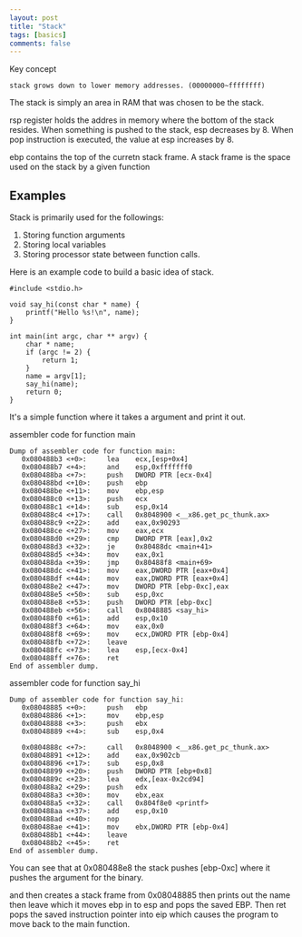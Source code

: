 ```yaml
---
layout: post
title: "Stack"
tags: [basics]
comments: false
---
```


Key concept
```
stack grows down to lower memory addresses. (00000000~ffffffff)
```
The stack is simply an area in RAM that was chosen to be the stack.

rsp register holds the addres in memory where the bottom of the stack resides. When something is pushed to the stack, esp decreases by 8. When pop instruction is executed, the value at esp increases by 8.

ebp contains the top of the curretn stack frame. A stack frame is the space used on the stack by a given function

## Examples

Stack is primarily used for the followings:<br>
1. Storing function arguments<br>
2. Storing local variables <br>
3. Storing processor state between function calls. <br>

Here is an example code to build a basic idea of  stack.

```
#include <stdio.h>

void say_hi(const char * name) {
    printf("Hello %s!\n", name);
}

int main(int argc, char ** argv) {
    char * name;
    if (argc != 2) {
        return 1;
    }
    name = argv[1];
    say_hi(name);
    return 0;
}
```

It's a simple function where it takes a argument and print it out.

assembler code for function main

```
Dump of assembler code for function main:                                                              
   0x080488b3 <+0>:     lea    ecx,[esp+0x4]                                                           
   0x080488b7 <+4>:     and    esp,0xfffffff0                                                          
   0x080488ba <+7>:     push   DWORD PTR [ecx-0x4]                                                     
   0x080488bd <+10>:    push   ebp                                                                     
   0x080488be <+11>:    mov    ebp,esp                                                                 
   0x080488c0 <+13>:    push   ecx                                                                     
   0x080488c1 <+14>:    sub    esp,0x14                                                                
   0x080488c4 <+17>:    call   0x8048900 <__x86.get_pc_thunk.ax>                                       
   0x080488c9 <+22>:    add    eax,0x90293                                                             
   0x080488ce <+27>:    mov    eax,ecx                                                                 
   0x080488d0 <+29>:    cmp    DWORD PTR [eax],0x2                                                     
   0x080488d3 <+32>:    je     0x80488dc <main+41>                                                     
   0x080488d5 <+34>:    mov    eax,0x1                                                                 
   0x080488da <+39>:    jmp    0x80488f8 <main+69>                                                     
   0x080488dc <+41>:    mov    eax,DWORD PTR [eax+0x4]                                                 
   0x080488df <+44>:    mov    eax,DWORD PTR [eax+0x4]                                                 
   0x080488e2 <+47>:    mov    DWORD PTR [ebp-0xc],eax                                                 
   0x080488e5 <+50>:    sub    esp,0xc                                                                 
   0x080488e8 <+53>:    push   DWORD PTR [ebp-0xc]                                                     
   0x080488eb <+56>:    call   0x8048885 <say_hi>                                                      
   0x080488f0 <+61>:    add    esp,0x10                                                                
   0x080488f3 <+64>:    mov    eax,0x0                                                                 
   0x080488f8 <+69>:    mov    ecx,DWORD PTR [ebp-0x4]                                                 
   0x080488fb <+72>:    leave                                                                          
   0x080488fc <+73>:    lea    esp,[ecx-0x4]                                                    
   0x080488ff <+76>:    ret                                                                            
End of assembler dump. 
```

assembler code for function say_hi
```
Dump of assembler code for function say_hi:                                                            
   0x08048885 <+0>:     push   ebp                                                                     
   0x08048886 <+1>:     mov    ebp,esp                                                                 
   0x08048888 <+3>:     push   ebx                                                                     
   0x08048889 <+4>:     sub    esp,0x4

   0x0804888c <+7>:     call   0x8048900 <__x86.get_pc_thunk.ax>
   0x08048891 <+12>:    add    eax,0x902cb
   0x08048896 <+17>:    sub    esp,0x8
   0x08048899 <+20>:    push   DWORD PTR [ebp+0x8]
   0x0804889c <+23>:    lea    edx,[eax-0x2cd94]
   0x080488a2 <+29>:    push   edx
   0x080488a3 <+30>:    mov    ebx,eax
   0x080488a5 <+32>:    call   0x804f8e0 <printf>
   0x080488aa <+37>:    add    esp,0x10
   0x080488ad <+40>:    nop
   0x080488ae <+41>:    mov    ebx,DWORD PTR [ebp-0x4]
   0x080488b1 <+44>:    leave  
   0x080488b2 <+45>:    ret    
End of assembler dump.

```

You can see that at 0x080488e8 the stack pushes [ebp-0xc] where it pushes the argument for the binary.

and then creates a stack frame from 0x08048885 then prints out the name then leave which it moves  ebp in to esp and pops the saved EBP. Then ret pops the saved instruction pointer into eip which causes the program to move back to the main function.

